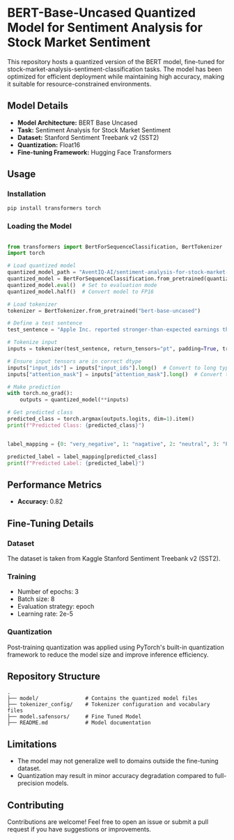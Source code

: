 # BERT-Base-Uncased Quantized Model for Sentiment Analysis for Stock Market Sentiment

This repository hosts a quantized version of the BERT model, fine-tuned for stock-market-analysis-sentiment-classification tasks. The model has been optimized for efficient deployment while maintaining high accuracy, making it suitable for resource-constrained environments.

## Model Details

- **Model Architecture:** BERT Base Uncased  
- **Task:** Sentiment Analysis for Stock Market Sentiment 
- **Dataset:** Stanford Sentiment Treebank v2 (SST2)  
- **Quantization:** Float16  
- **Fine-tuning Framework:** Hugging Face Transformers  

## Usage

### Installation

```sh
pip install transformers torch
```


### Loading the Model

```python

from transformers import BertForSequenceClassification, BertTokenizer
import torch

# Load quantized model
quantized_model_path = "AventIQ-AI/sentiment-analysis-for-stock-market-sentiment"
quantized_model = BertForSequenceClassification.from_pretrained(quantized_model_path)
quantized_model.eval()  # Set to evaluation mode
quantized_model.half()  # Convert model to FP16

# Load tokenizer
tokenizer = BertTokenizer.from_pretrained("bert-base-uncased")

# Define a test sentence
test_sentence = "Apple Inc. reported stronger-than-expected earnings this quarter, driven by robust iPhone sales and growth in its services segment. Investors reacted positively, pushing the stock up by 3% in after-hours trading. Analysts believe Apple is well-positioned for continued growth, especially with the upcoming product launches.On the other hand, Tesla shares dropped by 5% after the company missed its delivery targets and announced a temporary halt at its Berlin factory due to supply chain issues. Market sentiment remains cautious around Tesla, with concerns about rising competition in the EV space and fluctuating production numbers."

# Tokenize input
inputs = tokenizer(test_sentence, return_tensors="pt", padding=True, truncation=True, max_length=128)

# Ensure input tensors are in correct dtype
inputs["input_ids"] = inputs["input_ids"].long()  # Convert to long type
inputs["attention_mask"] = inputs["attention_mask"].long()  # Convert to long type

# Make prediction
with torch.no_grad():
    outputs = quantized_model(**inputs)

# Get predicted class
predicted_class = torch.argmax(outputs.logits, dim=1).item()
print(f"Predicted Class: {predicted_class}")


label_mapping = {0: "very_negative", 1: "nagative", 2: "neutral", 3: "Positive", 4: "very_positive"}  # Example

predicted_label = label_mapping[predicted_class]
print(f"Predicted Label: {predicted_label}")

```

## Performance Metrics

- **Accuracy:** 0.82 

## Fine-Tuning Details

### Dataset

The dataset is taken from Kaggle Stanford Sentiment Treebank v2 (SST2).

### Training

- Number of epochs: 3  
- Batch size: 8  
- Evaluation strategy: epoch  
- Learning rate: 2e-5  

### Quantization

Post-training quantization was applied using PyTorch's built-in quantization framework to reduce the model size and improve inference efficiency.

## Repository Structure

```
.
├── model/               # Contains the quantized model files
├── tokenizer_config/    # Tokenizer configuration and vocabulary files
├── model.safensors/     # Fine Tuned Model
├── README.md            # Model documentation
```

## Limitations

- The model may not generalize well to domains outside the fine-tuning dataset.  
- Quantization may result in minor accuracy degradation compared to full-precision models.  

## Contributing

Contributions are welcome! Feel free to open an issue or submit a pull request if you have suggestions or improvements.
